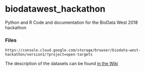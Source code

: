 # biodatawest_hackathon
Python and R Code and documentation for the BioData West 2018 hackathon

### Files

```
https://console.cloud.google.com/storage/browser/biodata-west-hackathon/version1/?project=open-targets
```

The description of the datasets can be found [in the Wiki](https://github.com/opentargets/biodatawest_hackathon/wiki/Open-Targets-hackathon-datasets-description)


